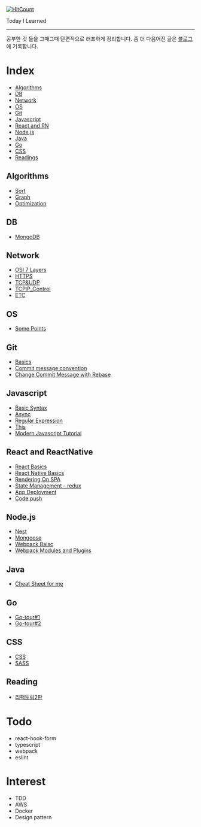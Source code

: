 <!--https://github.com/EatNug/TIL/blob/master/-->

[![HitCount](http://hits.dwyl.io/eaTnuG/TIL.svg)](http://hits.dwyl.io/eaTnuG/TIL)

Today I Learned

---

공부한 것 들을 그때그때 단편적으로 러프하게 정리합니다. 좀 더 다음어진 글은 [블로그](https://eatnug.github.io/)에 기록합니다.

# Index

- [Algorithms](#algorithms)
- [DB](#db)
- [Network](#network)
- [OS](#os)
- [Git](#git)
- [Javascript](#javascript)
- [React and RN](#react-and-reactnative)
- [Node.js](#node.js)
- [Java](#java)
- [Go](#go)
- [CSS](#css)
- [Readings](#readings)

## Algorithms
- [Sort]()
- [Graph]()
- [Optimization]()
## DB
- [MongoDB]()
## Network
- [OSI 7 Layers]()
- [HTTPS]()
- [TCP&UDP]()
- [TCPIP_Control]()
- [ETC]()
## OS
- [Some Points]()
## Git
- [Basics]()
- [Commit message convention]()
- [Change Commit Message with Rebase]()
## Javascript
- [Basic Syntax]()
- [Async]()
- [Regular Expression]()
- [This]()
- [Modern Javascript Tutorial]()
## React and ReactNative
- [React Basics]()
- [React Native Basics]()
- [Rendering On SPA]()
- [State Management - redux]()
- [App Deployment]()
- [Code push]()
## Node.js
- [Nest]()
- [Mongoose]()
- [Webpack Baisc]()
- [Webpack Modules and Plugins]()
## Java
- [Cheat Sheet for me]()
## Go
- [Go-tour#1]()
- [Go-tour#2]()
## CSS
- [CSS]()
- [SASS]()
## Reading
- [리팩토링2판]()

# Todo

- react-hook-form
- typescript
- webpack
- eslint

# Interest

- TDD
- AWS
- Docker
- Design pattern
